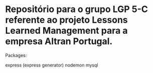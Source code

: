 # Repositório para o grupo LGP 5-C referente ao projeto Lessons Learned Management para a empresa Altran Portugal. 

Packages:

express (express generator)
nodemon
mysql
